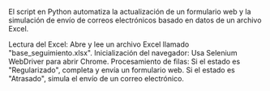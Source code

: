 El script en Python automatiza la actualización de un formulario web y la simulación de envío de correos electrónicos basado en datos de un archivo Excel.

Lectura del Excel: Abre y lee un archivo Excel llamado "base_seguimiento.xlsx".
Inicialización del navegador: Usa Selenium WebDriver para abrir Chrome.
Procesamiento de filas:
Si el estado es "Regularizado", completa y envía un formulario web.
Si el estado es "Atrasado", simula el envío de un correo electrónico.
